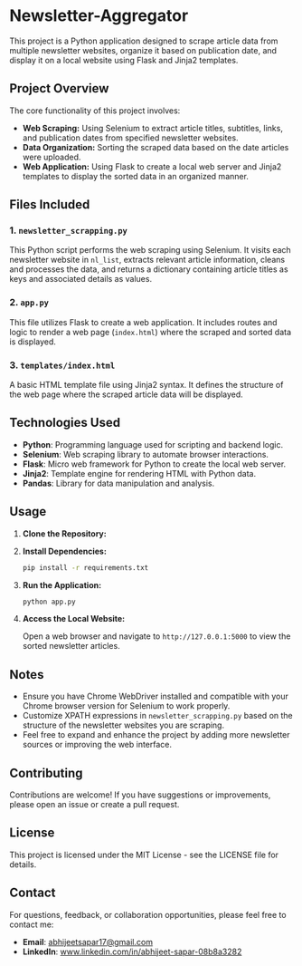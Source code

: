 # Newsletter-Aggregator

This project is a Python application designed to scrape article data from multiple newsletter websites, organize it based on publication date, and display it on a local website using Flask and Jinja2 templates.

## Project Overview

The core functionality of this project involves:

- **Web Scraping:** Using Selenium to extract article titles, subtitles, links, and publication dates from specified newsletter websites.
- **Data Organization:** Sorting the scraped data based on the date articles were uploaded.
- **Web Application:** Using Flask to create a local web server and Jinja2 templates to display the sorted data in an organized manner.

## Files Included

### 1. `newsletter_scrapping.py`

This Python script performs the web scraping using Selenium. It visits each newsletter website in `nl_list`, extracts relevant article information, cleans and processes the data, and returns a dictionary containing article titles as keys and associated details as values.

### 2. `app.py`

This file utilizes Flask to create a web application. It includes routes and logic to render a web page (`index.html`) where the scraped and sorted data is displayed.

### 3. `templates/index.html`

A basic HTML template file using Jinja2 syntax. It defines the structure of the web page where the scraped article data will be displayed.

## Technologies Used

- **Python**: Programming language used for scripting and backend logic.
- **Selenium**: Web scraping library to automate browser interactions.
- **Flask**: Micro web framework for Python to create the local web server.
- **Jinja2**: Template engine for rendering HTML with Python data.
- **Pandas**: Library for data manipulation and analysis.

## Usage

1. **Clone the Repository:**


2. **Install Dependencies:**

   ```bash
   pip install -r requirements.txt
   ```

3. **Run the Application:**

   ```bash
   python app.py
   ```

4. **Access the Local Website:**

   Open a web browser and navigate to `http://127.0.0.1:5000` to view the sorted newsletter articles.

## Notes

- Ensure you have Chrome WebDriver installed and compatible with your Chrome browser version for Selenium to work properly.
- Customize XPATH expressions in `newsletter_scrapping.py` based on the structure of the newsletter websites you are scraping.
- Feel free to expand and enhance the project by adding more newsletter sources or improving the web interface.

## Contributing

Contributions are welcome! If you have suggestions or improvements, please open an issue or create a pull request.

## License

This project is licensed under the MIT License - see the LICENSE file for details.

## Contact

For questions, feedback, or collaboration opportunities, please feel free to contact me:

- **Email**: abhijeetsapar17@gmail.com
- **LinkedIn**: www.linkedin.com/in/abhijeet-sapar-08b8a3282
